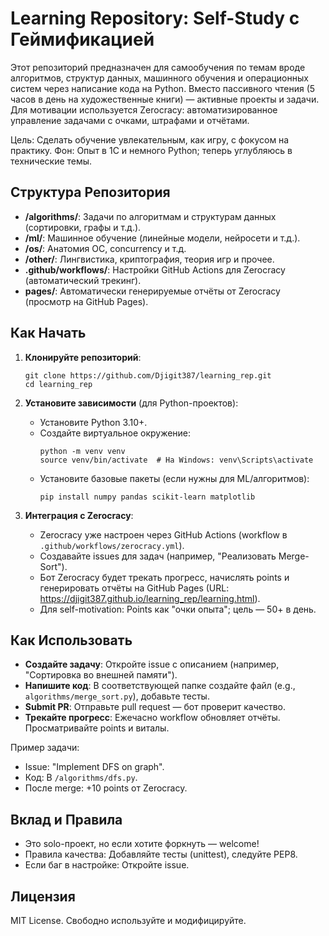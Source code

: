 # Learning Repository: Self-Study с Геймификацией

Этот репозиторий предназначен для самообучения по темам вроде алгоритмов, структур данных, машинного обучения и операционных систем через написание кода на Python. Вместо пассивного чтения (5 часов в день на художественные книги) — активные проекты и задачи. Для мотивации используется Zerocracy: автоматизированное управление задачами с очками, штрафами и отчётами.

Цель: Сделать обучение увлекательным, как игру, с фокусом на практику. Фон: Опыт в 1C и немного Python; теперь углубляюсь в технические темы.

## Структура Репозитория

- **/algorithms/**: Задачи по алгоритмам и структурам данных (сортировки, графы и т.д.).
- **/ml/**: Машинное обучение (линейные модели, нейросети и т.д.).
- **/os/**: Анатомия ОС, concurrency и т.д.
- **/other/**: Лингвистика, криптография, теория игр и прочее.
- **.github/workflows/**: Настройки GitHub Actions для Zerocracy (автоматический трекинг).
- **pages/**: Автоматически генерируемые отчёты от Zerocracy (просмотр на GitHub Pages).

## Как Начать

1. **Клонируйте репозиторий**:
   ```
   git clone https://github.com/Djigit387/learning_rep.git
   cd learning_rep
   ```

2. **Установите зависимости** (для Python-проектов):
   - Установите Python 3.10+.
   - Создайте виртуальное окружение:
     ```
     python -m venv venv
     source venv/bin/activate  # На Windows: venv\Scripts\activate
     ```
   - Установите базовые пакеты (если нужны для ML/алгоритмов):
     ```
     pip install numpy pandas scikit-learn matplotlib
     ```

3. **Интеграция с Zerocracy**:
   - Zerocracy уже настроен через GitHub Actions (workflow в `.github/workflows/zerocracy.yml`).
   - Создавайте issues для задач (например, "Реализовать Merge-Sort").
   - Бот Zerocracy будет трекать прогресс, начислять points и генерировать отчёты на GitHub Pages (URL: https://djigit387.github.io/learning_rep/learning.html).
   - Для self-motivation: Points как "очки опыта"; цель — 50+ в день.

## Как Использовать

- **Создайте задачу**: Откройте issue с описанием (например, "Сортировка во внешней памяти").
- **Напишите код**: В соответствующей папке создайте файл (e.g., `algorithms/merge_sort.py`), добавьте тесты.
- **Submit PR**: Отправьте pull request — бот проверит качество.
- **Трекайте прогресс**: Ежечасно workflow обновляет отчёты. Просматривайте points и виталы.

Пример задачи:
- Issue: "Implement DFS on graph".
- Код: В `/algorithms/dfs.py`.
- После merge: +10 points от Zerocracy.

## Вклад и Правила

- Это solo-проект, но если хотите форкнуть — welcome!
- Правила качества: Добавляйте тесты (unittest), следуйте PEP8.
- Если баг в настройке: Откройте issue.

## Лицензия

MIT License. Свободно используйте и модифицируйте.
